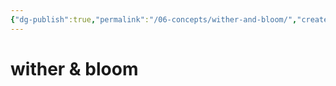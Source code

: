 ```yaml
---
{"dg-publish":true,"permalink":"/06-concepts/wither-and-bloom/","created":"2024-10-28T08:53:06.683-05:00","updated":"2024-10-28T08:54:25.083-05:00"}
---
```


# wither & bloom